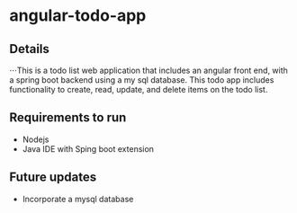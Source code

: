 # angular-todo-app

## Details
⋅⋅⋅This is a todo list web application that includes an angular front end, with a spring boot backend using a my sql database. This todo app includes functionality to create, read, update, and delete items on the todo list.

## Requirements to run
* Nodejs
* Java IDE with Sping boot extension

## Future updates
* Incorporate a mysql database

